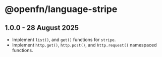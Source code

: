 # @openfn/language-stripe

## 1.0.0 - 28 August 2025

- Implement `list()`, and `get()` functions for `stripe`.
- Implement `http.get()`, `http.post()`, and `http.request()` namespaced
  functions.
